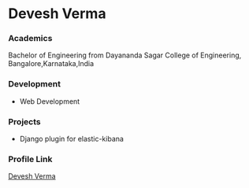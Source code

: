 # Devesh Verma  

### Academics

Bachelor of Engineering from Dayananda Sagar College of Engineering, Bangalore,Karnataka,India

### Development

- Web Development

### Projects
- Django plugin for elastic-kibana

### Profile Link

[Devesh Verma](https://github.com/devshiva619/)

